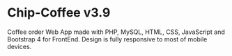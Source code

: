 # Chip-Coffee v3.9
Coffee order Web App made with PHP, MySQL, HTML, CSS, JavaScript and Bootstrap 4 for FrontEnd. Design is fully responsive to most of mobile devices.
